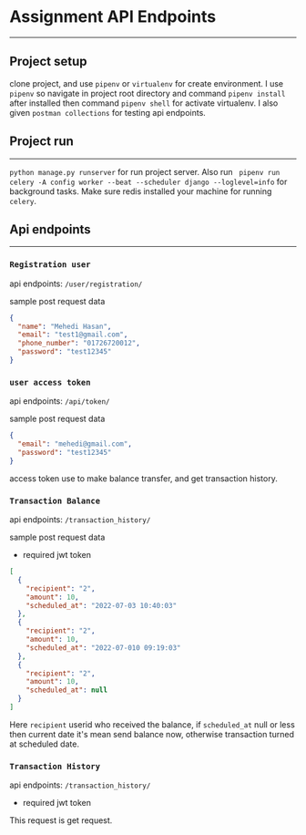 # Assignment API Endpoints

---

## Project setup

clone project, and use `pipenv` or `virtualenv` for create environment. I use `pipenv` so navigate in project root directory and command `pipenv install` after installed then command `pipenv shell` for activate virtualenv. I also given `postman collections` for testing api endpoints.

## Project run

---

`python manage.py runserver` for run project server. Also run
` pipenv run celery -A config worker --beat --scheduler django --loglevel=info` for background tasks.
Make sure redis installed your machine for running `celery`.

## Api endpoints

---

### `Registration user`

api endpoints: `/user/registration/`

sample post request data

```json
{
  "name": "Mehedi Hasan",
  "email": "test1@gmail.com",
  "phone_number": "01726720012",
  "password": "test12345"
}
```

### `user access token`

api endpoints: `/api/token/`

sample post request data

```json
{
  "email": "mehedi@gmail.com",
  "password": "test12345"
}
```

access token use to make balance transfer, and get transaction history.

### `Transaction Balance`

api endpoints: `/transaction_history/`

sample post request data

- required jwt token

```json
[
  {
    "recipient": "2",
    "amount": 10,
    "scheduled_at": "2022-07-03 10:40:03"
  },
  {
    "recipient": "2",
    "amount": 10,
    "scheduled_at": "2022-07-010 09:19:03"
  },
  {
    "recipient": "2",
    "amount": 10,
    "scheduled_at": null
  }
]
```

Here `recipient` userid who received the balance,
if `scheduled_at` null or less then current date it's mean send balance now, otherwise transaction turned at scheduled date.

### `Transaction History`

api endpoints: `/transaction_history/`

- required jwt token

This request is get request.
